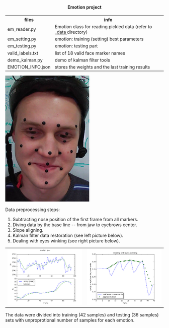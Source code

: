 <html>
<head>
<h4 align="center">Emotion project</h4>
</head>

<body>

<table style="width:100%">
  <tr>
    <th>files</th>
    <th>info</th>
  </tr>

  <tr>
    <td>em_reader.py</td>
    <td>Emotion class for reading pickled data (refer to <a href="https://github.com/dizcza/GesturesSpeech/tree/dev/Emotion/_data">_data </a>directory)</td>
  </tr>
  <tr>
    <td>em_setting.py</td>
    <td>emotion: training (setting) best parameters</td>
  </tr>
  <tr>
    <td>em_testing.py</td>
    <td>emotion: testing part</td>
  </tr>
  <tr>
    <td>valid_labels.txt</td>
    <td>list of 18 valid face marker names</td>
  </tr>
  <tr>
    <td>demo_kalman.py</td>
    <td>demo of kalman filter tools</td>
  </tr>
  <tr>
    <td>EMOTION_INFO.json</td>
    <td>stores the weights and the last training results</td>
  </tr>

</table>


<img src="png/happy.png" height="400"/>

<p>Data preprocessing steps:</p>
<ol>
	<li> Subtracting nose position of the first frame from all markers.</li>
	<li> Diving data by the base line -- from jaw to eyebrows center.</li>
	<li> Slope aligning.</li>
	<li> Kalman filter data restoration (see left picture below).</li>
	<li> Dealing with eyes winking (see right picture below).</li>
</ol>

<table>
	<tr>
		<td><img src="png/kalman.png"/></td>
		<td><img src="png/winking.png"/></td>
	</tr>
</table>

<p style="clear: both;">The data were divided into training (42 samples) and testing (36 samples) sets with unproprotional number of samples for each emotion.
</p>

</body>
</html>